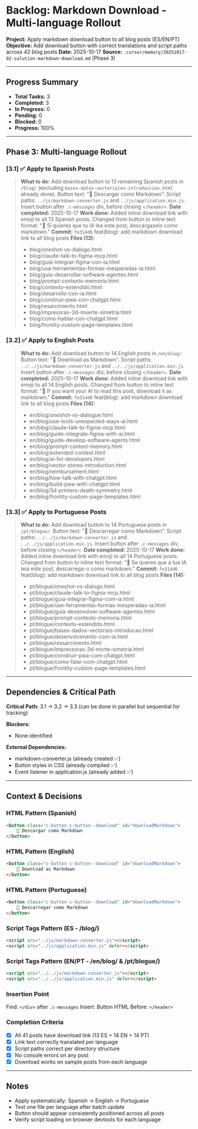 # Backlog: Markdown Download - Multi-language Rollout

**Project:** Apply markdown download button to all blog posts (ES/EN/PT)
**Objective:** Add download button with correct translations and script paths across 42 blog posts
**Date:** 2025-10-17
**Source:** `.cursor/memory/20251017-02-solution-markdown-download.md` (Phase 3)

---

## Progress Summary
- **Total Tasks:** 3
- **Completed:** 3
- **In Progress:** 0
- **Pending:** 0
- **Blocked:** 0
- **Progress:** 100%

---

## Phase 3: Multi-language Rollout

### [3.1] ✅ Apply to Spanish Posts
> **What to do:** Add download button to 13 remaining Spanish posts in `/blog/` (excluding `bases-datos-vectoriales-introduccion.html` already done). Button text: "📄 Descargar como Markdown". Script paths: `../js/markdown-converter.js` and `../js/application.min.js`. Insert button after `.c-messages` div, before closing `</header>`.
> **Date completed:** 2025-10-17
> **Work done:** Added inline download link with emoji to all 13 Spanish posts. Changed from button to inline text format: "🤖 Si quieres que tu IA lea este post, <span class="c-link" id="downloadMarkdown">descárgaselo como markdown</span>."
> **Commit:** `fe314d6` feat(blog): add markdown download link to all blog posts
> **Files (13):**
> - blog/oneshot-vs-dialogo.html
> - blog/claude-talk-to-figma-mcp.html
> - blog/guia-integrar-figma-con-ia.html
> - blog/usa-herramientas-formas-inesperadas-ia.html
> - blog/guia-desarrollar-software-agentes.html
> - blog/prompt-contexto-memoria.html
> - blog/contexto-extendido.html
> - blog/desarrollo-con-ia.html
> - blog/construir-pwa-con-chatgpt.html
> - blog/resarcimiento.html
> - blog/impresoras-3d-muerte-simetria.html
> - blog/como-hablar-con-chatgpt.html
> - blog/frontity-custom-page-templates.html

### [3.2] ✅ Apply to English Posts
> **What to do:** Add download button to 14 English posts in `/en/blog/`. Button text: "📄 Download as Markdown". Script paths: `../../js/markdown-converter.js` and `../../js/application.min.js`. Insert button after `.c-messages` div, before closing `</header>`.
> **Date completed:** 2025-10-17
> **Work done:** Added inline download link with emoji to all 14 English posts. Changed from button to inline text format: "🤖 If you want your AI to read this post, <span class="c-link" id="downloadMarkdown">download it as markdown</span>."
> **Commit:** `fe314d6` feat(blog): add markdown download link to all blog posts
> **Files (14):**
> - en/blog/oneshot-vs-dialogue.html
> - en/blog/use-tools-unexpected-ways-ai.html
> - en/blog/claude-talk-to-figma-mcp.html
> - en/blog/guide-integrate-figma-with-ai.html
> - en/blog/guide-develop-software-agents.html
> - en/blog/prompt-context-memory.html
> - en/blog/extended-context.html
> - en/blog/ai-for-developers.html
> - en/blog/vector-stores-introduction.html
> - en/blog/reimbursement.html
> - en/blog/how-talk-with-chatgpt.html
> - en/blog/build-pwa-with-chatgpt.html
> - en/blog/3d-printers-death-symmetry.html
> - en/blog/frontity-custom-page-templates.html

### [3.3] ✅ Apply to Portuguese Posts
> **What to do:** Add download button to 14 Portuguese posts in `/pt/blogue/`. Button text: "📄 Descarregar como Markdown". Script paths: `../../js/markdown-converter.js` and `../../js/application.min.js`. Insert button after `.c-messages` div, before closing `</header>`.
> **Date completed:** 2025-10-17
> **Work done:** Added inline download link with emoji to all 14 Portuguese posts. Changed from button to inline text format: "🤖 Se queres que a tua IA leia este post, <span class="c-link" id="downloadMarkdown">descarrega-o como markdown</span>."
> **Commit:** `fe314d6` feat(blog): add markdown download link to all blog posts
> **Files (14):**
> - pt/blogue/oneshot-vs-dialogo.html
> - pt/blogue/claude-talk-to-figma-mcp.html
> - pt/blogue/guia-integrar-figma-com-ia.html
> - pt/blogue/use-ferramentas-formas-inesperadas-ia.html
> - pt/blogue/guia-desenvolver-software-agentes.html
> - pt/blogue/prompt-contexto-memoria.html
> - pt/blogue/contexto-estendido.html
> - pt/blogue/bases-dados-vectoriais-introducao.html
> - pt/blogue/desenvolvimento-com-ia.html
> - pt/blogue/ressarcimento.html
> - pt/blogue/impressoras-3d-morte-simetria.html
> - pt/blogue/construir-pwa-com-chatgpt.html
> - pt/blogue/como-falar-com-chatgpt.html
> - pt/blogue/frontity-custom-page-templates.html

---

## Dependencies & Critical Path

**Critical Path:**
3.1 → 3.2 → 3.3 (can be done in parallel but sequential for tracking)

**Blockers:**
- None identified

**External Dependencies:**
- markdown-converter.js (already created ✅)
- Button styles in CSS (already compiled ✅)
- Event listener in application.js (already added ✅)

---

## Context & Decisions

### HTML Pattern (Spanish)
```html
<button class="c-button c-button--download" id="downloadMarkdown">
    📄 Descargar como Markdown
</button>
```

### HTML Pattern (English)
```html
<button class="c-button c-button--download" id="downloadMarkdown">
    📄 Download as Markdown
</button>
```

### HTML Pattern (Portuguese)
```html
<button class="c-button c-button--download" id="downloadMarkdown">
    📄 Descarregar como Markdown
</button>
```

### Script Tags Pattern (ES - /blog/)
```html
<script src="../js/markdown-converter.js"></script>
<script src="../js/application.min.js" defer></script>
```

### Script Tags Pattern (EN/PT - /en/blog/ & /pt/blogue/)
```html
<script src="../../js/markdown-converter.js"></script>
<script src="../../js/application.min.js" defer></script>
```

### Insertion Point
Find: `</div>` after `.c-messages`
Insert: Button HTML
Before: `</header>`

### Completion Criteria
- [x] All 41 posts have download link (13 ES + 14 EN + 14 PT)
- [x] Link text correctly translated per language
- [x] Script paths correct per directory structure
- [x] No console errors on any post
- [x] Download works on sample posts from each language

---

## Notes
- Apply systematically: Spanish → English → Portuguese
- Test one file per language after batch update
- Button should appear consistently positioned across all posts
- Verify script loading on browser devtools for each language
